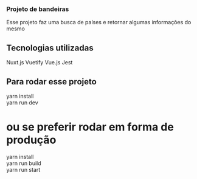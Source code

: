 ### Projeto de bandeiras
Esse projeto faz uma busca de países e retornar algumas informações do mesmo

## Tecnologias utilizadas
Nuxt.js
Vuetify
Vue.js
Jest

## Para rodar esse projeto
yarn install <br />
yarn run dev

# ou se preferir rodar em forma de produção
yarn install <br />
yarn run build <br />
yarn run start


